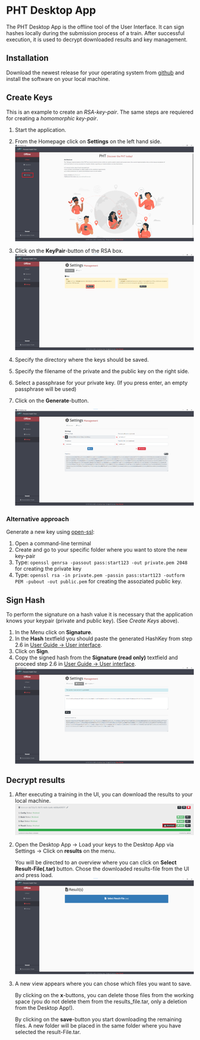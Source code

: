 # PHT Desktop App

The PHT Desktop App is the offline tool of the User Interface. It can sign hashes locally during the submission process of a train.
After successful execution, it is used to decrypt downloaded results and key management.  

## Installation

Download the newest release for your operating system from [github](https://github.com/PHT-Medic/desktop-app/releases) and
install the software on your local machine.

## Create Keys
This is an example to create an *RSA-key-pair*. The same steps are requiered for creating a *homomorphic key-pair*.

1. Start the application.
2. From the Homepage click on **Settings** on the left hand side.
      [![Offline Tool Start](../images/offline_tool_images/settings.png)](../images/offline_tool_images/settings.png)
      
3. Click on the **KeyPair**-button of the RSA box.
      [![Offline Tool KeyPairs](../images/offline_tool_images/encryption.png)](../images/offline_tool_images/encryption.png)
      

4. Specify the directory where the keys should be saved.
5. Specify the filename of the private and the public key on the right side.
6. Select a passphrase for your private key. (If you press enter, an empty passphrase will be used)
7. Click on the **Generate**-button.
      
      [![Offline Tool RSA Encryption](../images/offline_tool_images/rsa_encryption.png)](../images/offline_tool_images/rsa_encryption.png)

### Alternative approach
Generate a new key using [open-ssl](https://www.openssl.org/):

1. Open a command-line terminal
2. Create and go to your specific folder where you want to store the new key-pair
3. Type: ```openssl genrsa -passout pass:start123 -out private.pem 2048``` for creating the private key
4. Type: ```openssl rsa -in private.pem -passin pass:start123 -outform PEM -pubout -out public.pem``` for creating the assoziated public key.

## Sign Hash 

To perform the signature on a hash value it is necessary that the application knows your keypair (private and public key). (See *Create Keys* above). 

1. In the Menu click on **Signature**.
2. In the **Hash** textfield you should paste the generated HashKey from step 2.6 in [User Guide -> User interface](user_guide/user_interface.md).
3. Click on **Sign**.
4. Copy the signed hash from the **Signature (read only)** textfield and proceed step 2.6 in [User Guide -> User interface](user_guide/user_interface.md).
      [![Offline Tool Signature](../images/offline_tool_images/Signature.png)](../images/offline_tool_images/Signature.png)

## Decrypt results

1. After executing a training in the UI, you can download the results to your local machine.
      [![Offline Tool Download Results](../images/offline_tool_images/download_results.png)](../images/offline_tool_images/download_results.png)
2. Open the Desktop App -> Load your keys to the Desktop App via Settings -> Click on **results** on the menu. 
      
      You will be directed to an overview where you can click on **Select Result-File(.tar)** button. Chose the downloaded results-file from the UI and press load.
      [![Offline Tool Load Results](../images/offline_tool_images/load_results.png)](../images/offline_tool_images/load_results.png)
3. A new view appears where you can chose which files you want to save.

      By clicking on the **x**-buttons, you can delete those files from the working space (you do not delete them from the results_file.tar, only a deletion from the Desktop App!).
      
      By clicking on the **save**-button you start downloading the remaining files. A new folder will be placed in the same folder where you have selected the result-File.tar.

[//]: # (## Homomorphic Decryption)

[//]: # ()
[//]: # (1. Start the application)

[//]: # (2. From the opening page select **Secure Addition**)

[//]: # (3. Generate key-pair &#40;Public & Private Key for Homomorphic Decryption&#41;)

[//]: # (4. Select the corresponding Private Key &#40;identical steps as in section hash signing&#41;)

[//]: # (5. Copy your encrypted paillier number into the text field &#40;encrypted number is found in the decrypted results from the)

[//]: # (   previous step&#41;)

[//]: # (   )
[//]: # (      <br/><br/>)

[//]: # (      ![Offline Tool Secure Addition]&#40;../images/offline_tool_images/extra.png&#41;)

[//]: # (      <br/><br/>)

[//]: # (   )
[//]: # (6. Press **Decrypt**)

[//]: # (7. Now in the right textfield appears the decrypted count query)

[//]: # ()
[//]: # (      <br/><br/>)

[//]: # (      ![Offline Tool Secure Addition_2]&#40;../images/offline_tool_images/5step.png&#41;)

[//]: # (      <br/><br/>)

[//]: # ()
[//]: # (If you want to calculate the average age over multiple sites, this cannot be done trivially.)

[//]: # (You need to know the total age and total number of patients over all sites. By saving both decrypted numbers,)

[//]: # (you can manually calculate such afterwards. Average age: `5384 / 144 = 37,38`.)

[//]: # (![Offline Tool Model Page]&#40;../images/offline_tool_images/6step.png&#41;)


